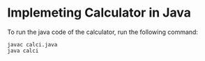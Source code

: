 # Implemeting Calculator in Java

To run the java code of the calculator, run the following command:

```
javac calci.java
java calci
```

